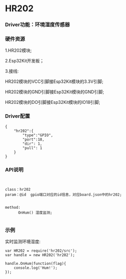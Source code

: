 # HR202

### Driver功能：环境湿度传感器


### 硬件资源

1.HR202模块;

2.Esp32Kit开发板；

3.接线:

HR202模块的VCC引脚接Esp32Kit模块的3.3V引脚;

HR202模块的GND引脚接Esp32Kit模块的GND引脚;

HR202模块的DO引脚接Esp32Kit模块的IO18引脚;


### Driver配置

```
{
    "hr202":{
        "type":"GPIO",
        "port":18,
        "dir": 1,
        "pull": 1
    }
}

```


### API说明
```


class：hr202
param：@id  gpio端口对应的id信息，对应board.json中的hr202;


method:
      OnHum() 湿度监测;


```


### 示例

实时监测环境湿度:
```
var HR202 = require('hr202/src');
var handle = new HR202('hr202');

handle.OnHum(function(flag){
    console.log('Hum!');
});
```